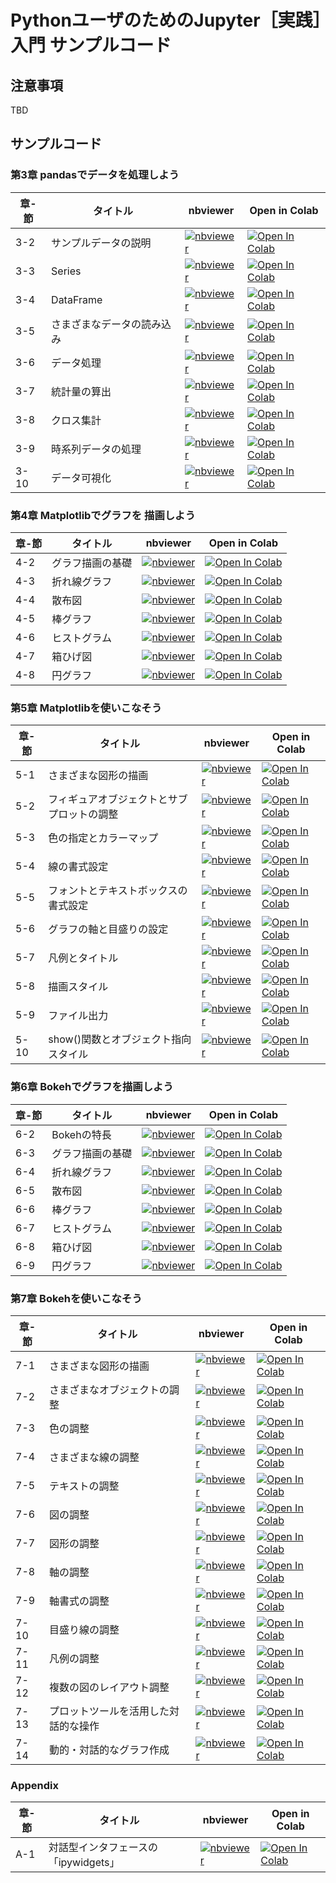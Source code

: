 # PythonユーザのためのJupyter［実践］入門 サンプルコード

## 注意事項

TBD

## サンプルコード

### 第3章 pandasでデータを処理しよう

章-節|タイトル|nbviewer|Open in Colab
-----|--------|--------|-------------
3-2|サンプルデータの説明|[![nbviewer](https://camo.githubusercontent.com/bfeb5472ee3df9b7c63ea3b260dc0c679be90b97/68747470733a2f2f696d672e736869656c64732e696f2f62616467652f72656e6465722d6e627669657765722d6f72616e67652e7376673f636f6c6f72423d66333736323626636f6c6f72413d346434643464)](https://nbviewer.jupyter.org/github/practical-jupyter/sample-code/blob/develop/notebooks/3-02.ipynb)|[![Open In Colab](https://colab.research.google.com/assets/colab-badge.svg)](https://colab.research.google.com/github/practical-jupyter/sample-code/blob/develop/notebooks/3-02.ipynb)
3-3|Series|[![nbviewer](https://camo.githubusercontent.com/bfeb5472ee3df9b7c63ea3b260dc0c679be90b97/68747470733a2f2f696d672e736869656c64732e696f2f62616467652f72656e6465722d6e627669657765722d6f72616e67652e7376673f636f6c6f72423d66333736323626636f6c6f72413d346434643464)](https://nbviewer.jupyter.org/github/practical-jupyter/sample-code/blob/develop/notebooks/3-03.ipynb)|[![Open In Colab](https://colab.research.google.com/assets/colab-badge.svg)](https://colab.research.google.com/github/practical-jupyter/sample-code/blob/develop/notebooks/3-03.ipynb)
3-4|DataFrame|[![nbviewer](https://camo.githubusercontent.com/bfeb5472ee3df9b7c63ea3b260dc0c679be90b97/68747470733a2f2f696d672e736869656c64732e696f2f62616467652f72656e6465722d6e627669657765722d6f72616e67652e7376673f636f6c6f72423d66333736323626636f6c6f72413d346434643464)](https://nbviewer.jupyter.org/github/practical-jupyter/sample-code/blob/develop/notebooks/3-04.ipynb)|[![Open In Colab](https://colab.research.google.com/assets/colab-badge.svg)](https://colab.research.google.com/github/practical-jupyter/sample-code/blob/develop/notebooks/3-04.ipynb)
3-5|さまざまなデータの読み込み|[![nbviewer](https://camo.githubusercontent.com/bfeb5472ee3df9b7c63ea3b260dc0c679be90b97/68747470733a2f2f696d672e736869656c64732e696f2f62616467652f72656e6465722d6e627669657765722d6f72616e67652e7376673f636f6c6f72423d66333736323626636f6c6f72413d346434643464)](https://nbviewer.jupyter.org/github/practical-jupyter/sample-code/blob/develop/notebooks/3-05.ipynb)|[![Open In Colab](https://colab.research.google.com/assets/colab-badge.svg)](https://colab.research.google.com/github/practical-jupyter/sample-code/blob/develop/notebooks/3-05.ipynb)
3-6|データ処理|[![nbviewer](https://camo.githubusercontent.com/bfeb5472ee3df9b7c63ea3b260dc0c679be90b97/68747470733a2f2f696d672e736869656c64732e696f2f62616467652f72656e6465722d6e627669657765722d6f72616e67652e7376673f636f6c6f72423d66333736323626636f6c6f72413d346434643464)](https://nbviewer.jupyter.org/github/practical-jupyter/sample-code/blob/develop/notebooks/3-06.ipynb)|[![Open In Colab](https://colab.research.google.com/assets/colab-badge.svg)](https://colab.research.google.com/github/practical-jupyter/sample-code/blob/develop/notebooks/3-06.ipynb)
3-7|統計量の算出|[![nbviewer](https://camo.githubusercontent.com/bfeb5472ee3df9b7c63ea3b260dc0c679be90b97/68747470733a2f2f696d672e736869656c64732e696f2f62616467652f72656e6465722d6e627669657765722d6f72616e67652e7376673f636f6c6f72423d66333736323626636f6c6f72413d346434643464)](https://nbviewer.jupyter.org/github/practical-jupyter/sample-code/blob/develop/notebooks/3-07.ipynb)|[![Open In Colab](https://colab.research.google.com/assets/colab-badge.svg)](https://colab.research.google.com/github/practical-jupyter/sample-code/blob/develop/notebooks/3-07.ipynb)
3-8|クロス集計|[![nbviewer](https://camo.githubusercontent.com/bfeb5472ee3df9b7c63ea3b260dc0c679be90b97/68747470733a2f2f696d672e736869656c64732e696f2f62616467652f72656e6465722d6e627669657765722d6f72616e67652e7376673f636f6c6f72423d66333736323626636f6c6f72413d346434643464)](https://nbviewer.jupyter.org/github/practical-jupyter/sample-code/blob/develop/notebooks/3-08.ipynb)|[![Open In Colab](https://colab.research.google.com/assets/colab-badge.svg)](https://colab.research.google.com/github/practical-jupyter/sample-code/blob/develop/notebooks/3-08.ipynb)
3-9|時系列データの処理|[![nbviewer](https://camo.githubusercontent.com/bfeb5472ee3df9b7c63ea3b260dc0c679be90b97/68747470733a2f2f696d672e736869656c64732e696f2f62616467652f72656e6465722d6e627669657765722d6f72616e67652e7376673f636f6c6f72423d66333736323626636f6c6f72413d346434643464)](https://nbviewer.jupyter.org/github/practical-jupyter/sample-code/blob/develop/notebooks/3-09.ipynb)|[![Open In Colab](https://colab.research.google.com/assets/colab-badge.svg)](https://colab.research.google.com/github/practical-jupyter/sample-code/blob/develop/notebooks/3-09.ipynb)
3-10|データ可視化|[![nbviewer](https://camo.githubusercontent.com/bfeb5472ee3df9b7c63ea3b260dc0c679be90b97/68747470733a2f2f696d672e736869656c64732e696f2f62616467652f72656e6465722d6e627669657765722d6f72616e67652e7376673f636f6c6f72423d66333736323626636f6c6f72413d346434643464)](https://nbviewer.jupyter.org/github/practical-jupyter/sample-code/blob/develop/notebooks/3-10.ipynb)|[![Open In Colab](https://colab.research.google.com/assets/colab-badge.svg)](https://colab.research.google.com/github/practical-jupyter/sample-code/blob/develop/notebooks/3-10.ipynb)

### 第4章 Matplotlibでグラフを 描画しよう

章-節|タイトル|nbviewer|Open in Colab
-----|--------|--------|-------------
4-2|グラフ描画の基礎 |[![nbviewer](https://camo.githubusercontent.com/bfeb5472ee3df9b7c63ea3b260dc0c679be90b97/68747470733a2f2f696d672e736869656c64732e696f2f62616467652f72656e6465722d6e627669657765722d6f72616e67652e7376673f636f6c6f72423d66333736323626636f6c6f72413d346434643464)](https://nbviewer.jupyter.org/github/practical-jupyter/sample-code/blob/develop/notebooks/4-02.ipynb)|[![Open In Colab](https://colab.research.google.com/assets/colab-badge.svg)](https://colab.research.google.com/github/practical-jupyter/sample-code/blob/develop/notebooks/4-02.ipynb)
4-3|折れ線グラフ|[![nbviewer](https://camo.githubusercontent.com/bfeb5472ee3df9b7c63ea3b260dc0c679be90b97/68747470733a2f2f696d672e736869656c64732e696f2f62616467652f72656e6465722d6e627669657765722d6f72616e67652e7376673f636f6c6f72423d66333736323626636f6c6f72413d346434643464)](https://nbviewer.jupyter.org/github/practical-jupyter/sample-code/blob/develop/notebooks/4-03.ipynb)|[![Open In Colab](https://colab.research.google.com/assets/colab-badge.svg)](https://colab.research.google.com/github/practical-jupyter/sample-code/blob/develop/notebooks/4-03.ipynb)
4-4|散布図|[![nbviewer](https://camo.githubusercontent.com/bfeb5472ee3df9b7c63ea3b260dc0c679be90b97/68747470733a2f2f696d672e736869656c64732e696f2f62616467652f72656e6465722d6e627669657765722d6f72616e67652e7376673f636f6c6f72423d66333736323626636f6c6f72413d346434643464)](https://nbviewer.jupyter.org/github/practical-jupyter/sample-code/blob/develop/notebooks/4-04.ipynb)|[![Open In Colab](https://colab.research.google.com/assets/colab-badge.svg)](https://colab.research.google.com/github/practical-jupyter/sample-code/blob/develop/notebooks/4-04.ipynb)
4-5|棒グラフ|[![nbviewer](https://camo.githubusercontent.com/bfeb5472ee3df9b7c63ea3b260dc0c679be90b97/68747470733a2f2f696d672e736869656c64732e696f2f62616467652f72656e6465722d6e627669657765722d6f72616e67652e7376673f636f6c6f72423d66333736323626636f6c6f72413d346434643464)](https://nbviewer.jupyter.org/github/practical-jupyter/sample-code/blob/develop/notebooks/4-05.ipynb)|[![Open In Colab](https://colab.research.google.com/assets/colab-badge.svg)](https://colab.research.google.com/github/practical-jupyter/sample-code/blob/develop/notebooks/4-05.ipynb)
4-6|ヒストグラム|[![nbviewer](https://camo.githubusercontent.com/bfeb5472ee3df9b7c63ea3b260dc0c679be90b97/68747470733a2f2f696d672e736869656c64732e696f2f62616467652f72656e6465722d6e627669657765722d6f72616e67652e7376673f636f6c6f72423d66333736323626636f6c6f72413d346434643464)](https://nbviewer.jupyter.org/github/practical-jupyter/sample-code/blob/develop/notebooks/4-06.ipynb)|[![Open In Colab](https://colab.research.google.com/assets/colab-badge.svg)](https://colab.research.google.com/github/practical-jupyter/sample-code/blob/develop/notebooks/4-06.ipynb)
4-7|箱ひげ図|[![nbviewer](https://camo.githubusercontent.com/bfeb5472ee3df9b7c63ea3b260dc0c679be90b97/68747470733a2f2f696d672e736869656c64732e696f2f62616467652f72656e6465722d6e627669657765722d6f72616e67652e7376673f636f6c6f72423d66333736323626636f6c6f72413d346434643464)](https://nbviewer.jupyter.org/github/practical-jupyter/sample-code/blob/develop/notebooks/4-07.ipynb)|[![Open In Colab](https://colab.research.google.com/assets/colab-badge.svg)](https://colab.research.google.com/github/practical-jupyter/sample-code/blob/develop/notebooks/4-07.ipynb)
4-8|円グラフ|[![nbviewer](https://camo.githubusercontent.com/bfeb5472ee3df9b7c63ea3b260dc0c679be90b97/68747470733a2f2f696d672e736869656c64732e696f2f62616467652f72656e6465722d6e627669657765722d6f72616e67652e7376673f636f6c6f72423d66333736323626636f6c6f72413d346434643464)](https://nbviewer.jupyter.org/github/practical-jupyter/sample-code/blob/develop/notebooks/4-08.ipynb)|[![Open In Colab](https://colab.research.google.com/assets/colab-badge.svg)](https://colab.research.google.com/github/practical-jupyter/sample-code/blob/develop/notebooks/4-08.ipynb)

### 第5章 Matplotlibを使いこなそう

章-節|タイトル|nbviewer|Open in Colab
-----|--------|--------|-------------
5-1|さまざまな図形の描画|[![nbviewer](https://camo.githubusercontent.com/bfeb5472ee3df9b7c63ea3b260dc0c679be90b97/68747470733a2f2f696d672e736869656c64732e696f2f62616467652f72656e6465722d6e627669657765722d6f72616e67652e7376673f636f6c6f72423d66333736323626636f6c6f72413d346434643464)](https://nbviewer.jupyter.org/github/practical-jupyter/sample-code/blob/develop/notebooks/5-01.ipynb)|[![Open In Colab](https://colab.research.google.com/assets/colab-badge.svg)](https://colab.research.google.com/github/practical-jupyter/sample-code/blob/develop/notebooks/5-01.ipynb)
5-2|フィギュアオブジェクトとサブプロットの調整|[![nbviewer](https://camo.githubusercontent.com/bfeb5472ee3df9b7c63ea3b260dc0c679be90b97/68747470733a2f2f696d672e736869656c64732e696f2f62616467652f72656e6465722d6e627669657765722d6f72616e67652e7376673f636f6c6f72423d66333736323626636f6c6f72413d346434643464)](https://nbviewer.jupyter.org/github/practical-jupyter/sample-code/blob/develop/notebooks/5-02.ipynb)|[![Open In Colab](https://colab.research.google.com/assets/colab-badge.svg)](https://colab.research.google.com/github/practical-jupyter/sample-code/blob/develop/notebooks/5-02.ipynb)
5-3|色の指定とカラーマップ|[![nbviewer](https://camo.githubusercontent.com/bfeb5472ee3df9b7c63ea3b260dc0c679be90b97/68747470733a2f2f696d672e736869656c64732e696f2f62616467652f72656e6465722d6e627669657765722d6f72616e67652e7376673f636f6c6f72423d66333736323626636f6c6f72413d346434643464)](https://nbviewer.jupyter.org/github/practical-jupyter/sample-code/blob/develop/notebooks/5-03.ipynb)|[![Open In Colab](https://colab.research.google.com/assets/colab-badge.svg)](https://colab.research.google.com/github/practical-jupyter/sample-code/blob/develop/notebooks/5-03.ipynb)
5-4|線の書式設定|[![nbviewer](https://camo.githubusercontent.com/bfeb5472ee3df9b7c63ea3b260dc0c679be90b97/68747470733a2f2f696d672e736869656c64732e696f2f62616467652f72656e6465722d6e627669657765722d6f72616e67652e7376673f636f6c6f72423d66333736323626636f6c6f72413d346434643464)](https://nbviewer.jupyter.org/github/practical-jupyter/sample-code/blob/develop/notebooks/5-04.ipynb)|[![Open In Colab](https://colab.research.google.com/assets/colab-badge.svg)](https://colab.research.google.com/github/practical-jupyter/sample-code/blob/develop/notebooks/5-04.ipynb)
5-5|フォントとテキストボックスの書式設定|[![nbviewer](https://camo.githubusercontent.com/bfeb5472ee3df9b7c63ea3b260dc0c679be90b97/68747470733a2f2f696d672e736869656c64732e696f2f62616467652f72656e6465722d6e627669657765722d6f72616e67652e7376673f636f6c6f72423d66333736323626636f6c6f72413d346434643464)](https://nbviewer.jupyter.org/github/practical-jupyter/sample-code/blob/develop/notebooks/5-05.ipynb)|[![Open In Colab](https://colab.research.google.com/assets/colab-badge.svg)](https://colab.research.google.com/github/practical-jupyter/sample-code/blob/develop/notebooks/5-05.ipynb)
5-6|グラフの軸と目盛りの設定|[![nbviewer](https://camo.githubusercontent.com/bfeb5472ee3df9b7c63ea3b260dc0c679be90b97/68747470733a2f2f696d672e736869656c64732e696f2f62616467652f72656e6465722d6e627669657765722d6f72616e67652e7376673f636f6c6f72423d66333736323626636f6c6f72413d346434643464)](https://nbviewer.jupyter.org/github/practical-jupyter/sample-code/blob/develop/notebooks/5-06.ipynb)|[![Open In Colab](https://colab.research.google.com/assets/colab-badge.svg)](https://colab.research.google.com/github/practical-jupyter/sample-code/blob/develop/notebooks/5-06.ipynb)
5-7|凡例とタイトル|[![nbviewer](https://camo.githubusercontent.com/bfeb5472ee3df9b7c63ea3b260dc0c679be90b97/68747470733a2f2f696d672e736869656c64732e696f2f62616467652f72656e6465722d6e627669657765722d6f72616e67652e7376673f636f6c6f72423d66333736323626636f6c6f72413d346434643464)](https://nbviewer.jupyter.org/github/practical-jupyter/sample-code/blob/develop/notebooks/5-07.ipynb)|[![Open In Colab](https://colab.research.google.com/assets/colab-badge.svg)](https://colab.research.google.com/github/practical-jupyter/sample-code/blob/develop/notebooks/5-07.ipynb)
5-8|描画スタイル|[![nbviewer](https://camo.githubusercontent.com/bfeb5472ee3df9b7c63ea3b260dc0c679be90b97/68747470733a2f2f696d672e736869656c64732e696f2f62616467652f72656e6465722d6e627669657765722d6f72616e67652e7376673f636f6c6f72423d66333736323626636f6c6f72413d346434643464)](https://nbviewer.jupyter.org/github/practical-jupyter/sample-code/blob/develop/notebooks/5-08.ipynb)|[![Open In Colab](https://colab.research.google.com/assets/colab-badge.svg)](https://colab.research.google.com/github/practical-jupyter/sample-code/blob/develop/notebooks/5-08.ipynb)
5-9|ファイル出力|[![nbviewer](https://camo.githubusercontent.com/bfeb5472ee3df9b7c63ea3b260dc0c679be90b97/68747470733a2f2f696d672e736869656c64732e696f2f62616467652f72656e6465722d6e627669657765722d6f72616e67652e7376673f636f6c6f72423d66333736323626636f6c6f72413d346434643464)](https://nbviewer.jupyter.org/github/practical-jupyter/sample-code/blob/develop/notebooks/5-09.ipynb)|[![Open In Colab](https://colab.research.google.com/assets/colab-badge.svg)](https://colab.research.google.com/github/practical-jupyter/sample-code/blob/develop/notebooks/5-09.ipynb)
5-10|show()関数とオブジェクト指向スタイル|[![nbviewer](https://camo.githubusercontent.com/bfeb5472ee3df9b7c63ea3b260dc0c679be90b97/68747470733a2f2f696d672e736869656c64732e696f2f62616467652f72656e6465722d6e627669657765722d6f72616e67652e7376673f636f6c6f72423d66333736323626636f6c6f72413d346434643464)](https://nbviewer.jupyter.org/github/practical-jupyter/sample-code/blob/develop/notebooks/5-10.ipynb)|[![Open In Colab](https://colab.research.google.com/assets/colab-badge.svg)](https://colab.research.google.com/github/practical-jupyter/sample-code/blob/develop/notebooks/5-10.ipynb)

### 第6章 Bokehでグラフを描画しよう

章-節|タイトル|nbviewer|Open in Colab
-----|--------|--------|-------------
6-2|Bokehの特長|[![nbviewer](https://camo.githubusercontent.com/bfeb5472ee3df9b7c63ea3b260dc0c679be90b97/68747470733a2f2f696d672e736869656c64732e696f2f62616467652f72656e6465722d6e627669657765722d6f72616e67652e7376673f636f6c6f72423d66333736323626636f6c6f72413d346434643464)](https://nbviewer.jupyter.org/github/practical-jupyter/sample-code/blob/develop/notebooks/6-02.ipynb)|[![Open In Colab](https://colab.research.google.com/assets/colab-badge.svg)](https://colab.research.google.com/github/practical-jupyter/sample-code/blob/develop/notebooks/6-02.ipynb)
6-3|グラフ描画の基礎|[![nbviewer](https://camo.githubusercontent.com/bfeb5472ee3df9b7c63ea3b260dc0c679be90b97/68747470733a2f2f696d672e736869656c64732e696f2f62616467652f72656e6465722d6e627669657765722d6f72616e67652e7376673f636f6c6f72423d66333736323626636f6c6f72413d346434643464)](https://nbviewer.jupyter.org/github/practical-jupyter/sample-code/blob/develop/notebooks/6-03.ipynb)|[![Open In Colab](https://colab.research.google.com/assets/colab-badge.svg)](https://colab.research.google.com/github/practical-jupyter/sample-code/blob/develop/notebooks/6-03.ipynb)
6-4|折れ線グラフ|[![nbviewer](https://camo.githubusercontent.com/bfeb5472ee3df9b7c63ea3b260dc0c679be90b97/68747470733a2f2f696d672e736869656c64732e696f2f62616467652f72656e6465722d6e627669657765722d6f72616e67652e7376673f636f6c6f72423d66333736323626636f6c6f72413d346434643464)](https://nbviewer.jupyter.org/github/practical-jupyter/sample-code/blob/develop/notebooks/6-04.ipynb)|[![Open In Colab](https://colab.research.google.com/assets/colab-badge.svg)](https://colab.research.google.com/github/practical-jupyter/sample-code/blob/develop/notebooks/6-04.ipynb)
6-5|散布図|[![nbviewer](https://camo.githubusercontent.com/bfeb5472ee3df9b7c63ea3b260dc0c679be90b97/68747470733a2f2f696d672e736869656c64732e696f2f62616467652f72656e6465722d6e627669657765722d6f72616e67652e7376673f636f6c6f72423d66333736323626636f6c6f72413d346434643464)](https://nbviewer.jupyter.org/github/practical-jupyter/sample-code/blob/develop/notebooks/6-05.ipynb)|[![Open In Colab](https://colab.research.google.com/assets/colab-badge.svg)](https://colab.research.google.com/github/practical-jupyter/sample-code/blob/develop/notebooks/6-05.ipynb)
6-6|棒グラフ|[![nbviewer](https://camo.githubusercontent.com/bfeb5472ee3df9b7c63ea3b260dc0c679be90b97/68747470733a2f2f696d672e736869656c64732e696f2f62616467652f72656e6465722d6e627669657765722d6f72616e67652e7376673f636f6c6f72423d66333736323626636f6c6f72413d346434643464)](https://nbviewer.jupyter.org/github/practical-jupyter/sample-code/blob/develop/notebooks/6-06.ipynb)|[![Open In Colab](https://colab.research.google.com/assets/colab-badge.svg)](https://colab.research.google.com/github/practical-jupyter/sample-code/blob/develop/notebooks/6-06.ipynb)
6-7|ヒストグラム|[![nbviewer](https://camo.githubusercontent.com/bfeb5472ee3df9b7c63ea3b260dc0c679be90b97/68747470733a2f2f696d672e736869656c64732e696f2f62616467652f72656e6465722d6e627669657765722d6f72616e67652e7376673f636f6c6f72423d66333736323626636f6c6f72413d346434643464)](https://nbviewer.jupyter.org/github/practical-jupyter/sample-code/blob/develop/notebooks/6-07.ipynb)|[![Open In Colab](https://colab.research.google.com/assets/colab-badge.svg)](https://colab.research.google.com/github/practical-jupyter/sample-code/blob/develop/notebooks/6-07.ipynb)
6-8|箱ひげ図|[![nbviewer](https://camo.githubusercontent.com/bfeb5472ee3df9b7c63ea3b260dc0c679be90b97/68747470733a2f2f696d672e736869656c64732e696f2f62616467652f72656e6465722d6e627669657765722d6f72616e67652e7376673f636f6c6f72423d66333736323626636f6c6f72413d346434643464)](https://nbviewer.jupyter.org/github/practical-jupyter/sample-code/blob/develop/notebooks/6-08.ipynb)|[![Open In Colab](https://colab.research.google.com/assets/colab-badge.svg)](https://colab.research.google.com/github/practical-jupyter/sample-code/blob/develop/notebooks/6-08.ipynb)
6-9|円グラフ|[![nbviewer](https://camo.githubusercontent.com/bfeb5472ee3df9b7c63ea3b260dc0c679be90b97/68747470733a2f2f696d672e736869656c64732e696f2f62616467652f72656e6465722d6e627669657765722d6f72616e67652e7376673f636f6c6f72423d66333736323626636f6c6f72413d346434643464)](https://nbviewer.jupyter.org/github/practical-jupyter/sample-code/blob/develop/notebooks/6-09.ipynb)|[![Open In Colab](https://colab.research.google.com/assets/colab-badge.svg)](https://colab.research.google.com/github/practical-jupyter/sample-code/blob/develop/notebooks/6-09.ipynb)

### 第7章 Bokehを使いこなそう

章-節|タイトル|nbviewer|Open in Colab
-----|--------|--------|-------------
7-1|さまざまな図形の描画|[![nbviewer](https://camo.githubusercontent.com/bfeb5472ee3df9b7c63ea3b260dc0c679be90b97/68747470733a2f2f696d672e736869656c64732e696f2f62616467652f72656e6465722d6e627669657765722d6f72616e67652e7376673f636f6c6f72423d66333736323626636f6c6f72413d346434643464)](https://nbviewer.jupyter.org/github/practical-jupyter/sample-code/blob/develop/notebooks/7-01.ipynb)|[![Open In Colab](https://colab.research.google.com/assets/colab-badge.svg)](https://colab.research.google.com/github/practical-jupyter/sample-code/blob/develop/notebooks/7-01.ipynb)
7-2|さまざまなオブジェクトの調整|[![nbviewer](https://camo.githubusercontent.com/bfeb5472ee3df9b7c63ea3b260dc0c679be90b97/68747470733a2f2f696d672e736869656c64732e696f2f62616467652f72656e6465722d6e627669657765722d6f72616e67652e7376673f636f6c6f72423d66333736323626636f6c6f72413d346434643464)](https://nbviewer.jupyter.org/github/practical-jupyter/sample-code/blob/develop/notebooks/7-02.ipynb)|[![Open In Colab](https://colab.research.google.com/assets/colab-badge.svg)](https://colab.research.google.com/github/practical-jupyter/sample-code/blob/develop/notebooks/7-02.ipynb)
7-3|色の調整|[![nbviewer](https://camo.githubusercontent.com/bfeb5472ee3df9b7c63ea3b260dc0c679be90b97/68747470733a2f2f696d672e736869656c64732e696f2f62616467652f72656e6465722d6e627669657765722d6f72616e67652e7376673f636f6c6f72423d66333736323626636f6c6f72413d346434643464)](https://nbviewer.jupyter.org/github/practical-jupyter/sample-code/blob/develop/notebooks/7-03.ipynb)|[![Open In Colab](https://colab.research.google.com/assets/colab-badge.svg)](https://colab.research.google.com/github/practical-jupyter/sample-code/blob/develop/notebooks/7-03.ipynb)
7-4|さまざまな線の調整|[![nbviewer](https://camo.githubusercontent.com/bfeb5472ee3df9b7c63ea3b260dc0c679be90b97/68747470733a2f2f696d672e736869656c64732e696f2f62616467652f72656e6465722d6e627669657765722d6f72616e67652e7376673f636f6c6f72423d66333736323626636f6c6f72413d346434643464)](https://nbviewer.jupyter.org/github/practical-jupyter/sample-code/blob/develop/notebooks/7-04.ipynb)|[![Open In Colab](https://colab.research.google.com/assets/colab-badge.svg)](https://colab.research.google.com/github/practical-jupyter/sample-code/blob/develop/notebooks/7-04.ipynb)
7-5|テキストの調整|[![nbviewer](https://camo.githubusercontent.com/bfeb5472ee3df9b7c63ea3b260dc0c679be90b97/68747470733a2f2f696d672e736869656c64732e696f2f62616467652f72656e6465722d6e627669657765722d6f72616e67652e7376673f636f6c6f72423d66333736323626636f6c6f72413d346434643464)](https://nbviewer.jupyter.org/github/practical-jupyter/sample-code/blob/develop/notebooks/7-05.ipynb)|[![Open In Colab](https://colab.research.google.com/assets/colab-badge.svg)](https://colab.research.google.com/github/practical-jupyter/sample-code/blob/develop/notebooks/7-05.ipynb)
7-6|図の調整|[![nbviewer](https://camo.githubusercontent.com/bfeb5472ee3df9b7c63ea3b260dc0c679be90b97/68747470733a2f2f696d672e736869656c64732e696f2f62616467652f72656e6465722d6e627669657765722d6f72616e67652e7376673f636f6c6f72423d66333736323626636f6c6f72413d346434643464)](https://nbviewer.jupyter.org/github/practical-jupyter/sample-code/blob/develop/notebooks/7-06.ipynb)|[![Open In Colab](https://colab.research.google.com/assets/colab-badge.svg)](https://colab.research.google.com/github/practical-jupyter/sample-code/blob/develop/notebooks/7-06.ipynb)
7-7|図形の調整|[![nbviewer](https://camo.githubusercontent.com/bfeb5472ee3df9b7c63ea3b260dc0c679be90b97/68747470733a2f2f696d672e736869656c64732e696f2f62616467652f72656e6465722d6e627669657765722d6f72616e67652e7376673f636f6c6f72423d66333736323626636f6c6f72413d346434643464)](https://nbviewer.jupyter.org/github/practical-jupyter/sample-code/blob/develop/notebooks/7-07.ipynb)|[![Open In Colab](https://colab.research.google.com/assets/colab-badge.svg)](https://colab.research.google.com/github/practical-jupyter/sample-code/blob/develop/notebooks/7-07.ipynb)
7-8|軸の調整|[![nbviewer](https://camo.githubusercontent.com/bfeb5472ee3df9b7c63ea3b260dc0c679be90b97/68747470733a2f2f696d672e736869656c64732e696f2f62616467652f72656e6465722d6e627669657765722d6f72616e67652e7376673f636f6c6f72423d66333736323626636f6c6f72413d346434643464)](https://nbviewer.jupyter.org/github/practical-jupyter/sample-code/blob/develop/notebooks/7-08.ipynb)|[![Open In Colab](https://colab.research.google.com/assets/colab-badge.svg)](https://colab.research.google.com/github/practical-jupyter/sample-code/blob/develop/notebooks/7-08.ipynb)
7-9|軸書式の調整|[![nbviewer](https://camo.githubusercontent.com/bfeb5472ee3df9b7c63ea3b260dc0c679be90b97/68747470733a2f2f696d672e736869656c64732e696f2f62616467652f72656e6465722d6e627669657765722d6f72616e67652e7376673f636f6c6f72423d66333736323626636f6c6f72413d346434643464)](https://nbviewer.jupyter.org/github/practical-jupyter/sample-code/blob/develop/notebooks/7-09.ipynb)|[![Open In Colab](https://colab.research.google.com/assets/colab-badge.svg)](https://colab.research.google.com/github/practical-jupyter/sample-code/blob/develop/notebooks/7-09.ipynb)
7-10|目盛り線の調整|[![nbviewer](https://camo.githubusercontent.com/bfeb5472ee3df9b7c63ea3b260dc0c679be90b97/68747470733a2f2f696d672e736869656c64732e696f2f62616467652f72656e6465722d6e627669657765722d6f72616e67652e7376673f636f6c6f72423d66333736323626636f6c6f72413d346434643464)](https://nbviewer.jupyter.org/github/practical-jupyter/sample-code/blob/develop/notebooks/7-10.ipynb)|[![Open In Colab](https://colab.research.google.com/assets/colab-badge.svg)](https://colab.research.google.com/github/practical-jupyter/sample-code/blob/develop/notebooks/7-10.ipynb)
7-11|凡例の調整|[![nbviewer](https://camo.githubusercontent.com/bfeb5472ee3df9b7c63ea3b260dc0c679be90b97/68747470733a2f2f696d672e736869656c64732e696f2f62616467652f72656e6465722d6e627669657765722d6f72616e67652e7376673f636f6c6f72423d66333736323626636f6c6f72413d346434643464)](https://nbviewer.jupyter.org/github/practical-jupyter/sample-code/blob/develop/notebooks/7-11.ipynb)|[![Open In Colab](https://colab.research.google.com/assets/colab-badge.svg)](https://colab.research.google.com/github/practical-jupyter/sample-code/blob/develop/notebooks/7-11.ipynb)
7-12|複数の図のレイアウト調整|[![nbviewer](https://camo.githubusercontent.com/bfeb5472ee3df9b7c63ea3b260dc0c679be90b97/68747470733a2f2f696d672e736869656c64732e696f2f62616467652f72656e6465722d6e627669657765722d6f72616e67652e7376673f636f6c6f72423d66333736323626636f6c6f72413d346434643464)](https://nbviewer.jupyter.org/github/practical-jupyter/sample-code/blob/develop/notebooks/7-12.ipynb)|[![Open In Colab](https://colab.research.google.com/assets/colab-badge.svg)](https://colab.research.google.com/github/practical-jupyter/sample-code/blob/develop/notebooks/7-12.ipynb)
7-13|プロットツールを活用した対話的な操作|[![nbviewer](https://camo.githubusercontent.com/bfeb5472ee3df9b7c63ea3b260dc0c679be90b97/68747470733a2f2f696d672e736869656c64732e696f2f62616467652f72656e6465722d6e627669657765722d6f72616e67652e7376673f636f6c6f72423d66333736323626636f6c6f72413d346434643464)](https://nbviewer.jupyter.org/github/practical-jupyter/sample-code/blob/develop/notebooks/7-13.ipynb)|[![Open In Colab](https://colab.research.google.com/assets/colab-badge.svg)](https://colab.research.google.com/github/practical-jupyter/sample-code/blob/develop/notebooks/7-13.ipynb)
7-14|動的・対話的なグラフ作成|[![nbviewer](https://camo.githubusercontent.com/bfeb5472ee3df9b7c63ea3b260dc0c679be90b97/68747470733a2f2f696d672e736869656c64732e696f2f62616467652f72656e6465722d6e627669657765722d6f72616e67652e7376673f636f6c6f72423d66333736323626636f6c6f72413d346434643464)](https://nbviewer.jupyter.org/github/practical-jupyter/sample-code/blob/develop/notebooks/7-14.ipynb)|[![Open In Colab](https://colab.research.google.com/assets/colab-badge.svg)](https://colab.research.google.com/github/practical-jupyter/sample-code/blob/develop/notebooks/7-14.ipynb)

### Appendix

章-節|タイトル|nbviewer|Open in Colab
-----|--------|--------|-------------
A-1|対話型インタフェースの「ipywidgets」|[![nbviewer](https://camo.githubusercontent.com/bfeb5472ee3df9b7c63ea3b260dc0c679be90b97/68747470733a2f2f696d672e736869656c64732e696f2f62616467652f72656e6465722d6e627669657765722d6f72616e67652e7376673f636f6c6f72423d66333736323626636f6c6f72413d346434643464)](https://nbviewer.jupyter.org/github/practical-jupyter/sample-code/blob/develop/notebooks/A-01.ipynb)|[![Open In Colab](https://colab.research.google.com/assets/colab-badge.svg)](https://colab.research.google.com/github/practical-jupyter/sample-code/blob/develop/notebooks/A-01.ipynb)
